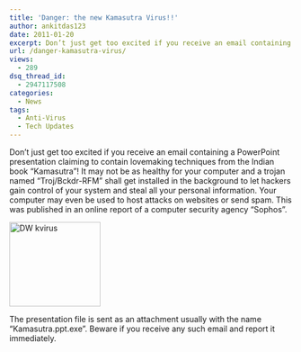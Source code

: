 ```yaml
---
title: 'Danger: the new Kamasutra Virus!!'
author: ankitdas123
date: 2011-01-20
excerpt: Don’t just get too excited if you receive an email containing a PowerPoint presentation claiming to contain lovemaking techniques from the Indian book “Kamasutra”! It may not be as healthy for your computer.
url: /danger-kamasutra-virus/
views:
  - 289
dsq_thread_id:
  - 2947117508
categories:
  - News
tags:
  - Anti-Virus
  - Tech Updates
---
```

Don’t just get too excited if you receive an email containing a PowerPoint presentation claiming to contain lovemaking techniques from the Indian book “Kamasutra”! It may not be as healthy for your computer and a trojan named “Troj/Bckdr-RFM” shall get installed in the background to let hackers gain control of your system and steal all your personal information. Your computer may even be used to host attacks on websites or send spam. This was published in an online report of a computer security agency “Sophos”.

[<img class="wp-image-53634" style="padding-left: 0px;padding-right: 0px;padding-top: 0px;border: 0px" src="http://cdn.devilsworkshop.org/files/2011/01/DW-kvirus_thumb.jpg" border="0" alt="DW kvirus" width="162" height="150" />][1]

The presentation file is sent as an attachment usually with the name “Kamasutra.ppt.exe”. Beware if you receive any such email and report it immediately.

 [1]: http://cdn.devilsworkshop.org/files/2011/01/DW-kvirus.jpg
